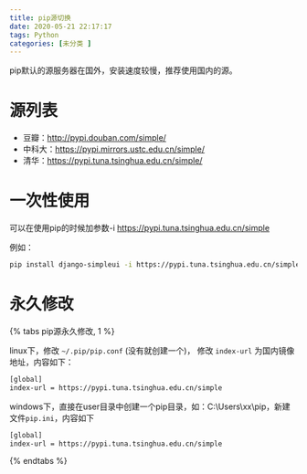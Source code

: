 ```yaml
---
title: pip源切换
date: 2020-05-21 22:17:17
tags: Python
categories: [未分类 ]
---
```


pip默认的源服务器在国外，安装速度较慢，推荐使用国内的源。

<!-- more -->

# 源列表

+ 豆瓣：http://pypi.douban.com/simple/
+ 中科大：https://pypi.mirrors.ustc.edu.cn/simple/
+ 清华：https://pypi.tuna.tsinghua.edu.cn/simple/

# 一次性使用

可以在使用pip的时候加参数-i https://pypi.tuna.tsinghua.edu.cn/simple

例如：

```bash
pip install django-simpleui -i https://pypi.tuna.tsinghua.edu.cn/simple
```

# 永久修改


{% tabs pip源永久修改, 1 %}

<!-- tab Linux & MacOS -->

linux下，修改 `~/.pip/pip.conf` (没有就创建一个)， 修改 `index-url` 为国内镜像地址，内容如下：

```bash /.pip/pip.conf
[global]
index-url = https://pypi.tuna.tsinghua.edu.cn/simple
```

<!-- endtab -->

<!-- tab Windows -->

windows下，直接在user目录中创建一个pip目录，如：C:\Users\xx\pip，新建文件`pip.ini`，内容如下

```bash pip.ini
[global]
index-url = https://pypi.tuna.tsinghua.edu.cn/simple
```

<!-- endtab -->

{% endtabs %}
